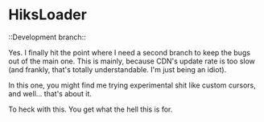 # HiksLoader
::Development branch::

Yes. I finally hit the point where I need a second branch to keep the bugs out of the main one. 
This is mainly, because CDN's update rate is too slow (and frankly, that's totally understandable. I'm just being an idiot).

In this one, you might find me trying experimental shit like custom cursors, and well... that's about it.


To heck with this. You get what the hell this is for.
